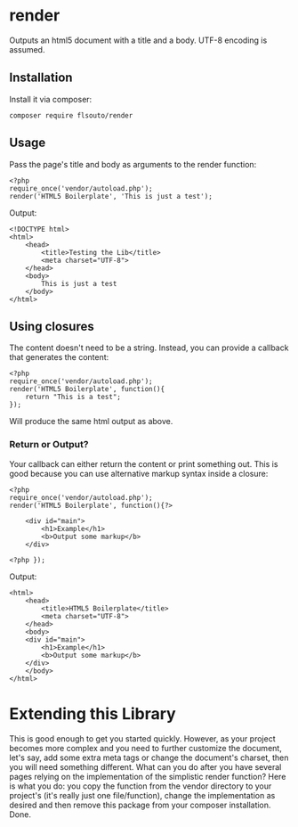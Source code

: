 # render

Outputs an html5 document with a title and a body. UTF-8 encoding is assumed.

## Installation

Install it via composer:

```
composer require flsouto/render
```

## Usage

Pass the page's title and body as arguments to the render function:

```
<?php
require_once('vendor/autoload.php');
render('HTML5 Boilerplate', 'This is just a test');

```

Output:

```
<!DOCTYPE html>
<html>
	<head>
		<title>Testing the Lib</title>
		<meta charset="UTF-8">
	</head>
	<body>
		This is just a test 
	</body>
</html>

```

## Using closures

The content doesn't need to be a string. Instead, you can provide a callback that generates the content:

```
<?php
require_once('vendor/autoload.php');
render('HTML5 Boilerplate', function(){
	return "This is a test";
});

```

Will produce the same html output as above.

### Return or Output?

Your callback can either return the content or print something out. 
This is good because you can use alternative markup syntax inside a closure:

```
<?php
require_once('vendor/autoload.php');
render('HTML5 Boilerplate', function(){?>
	
	<div id="main">
		<h1>Example</h1>		
		<b>Output some markup</b>
	</div>

<?php });
```

Output:

```
<html>
	<head>
		<title>HTML5 Boilerplate</title>
		<meta charset="UTF-8">
	</head>
	<body>	
	<div id="main">
		<h1>Example</h1>		
		<b>Output some markup</b>
	</div>
	</body>
</html>
```

# Extending this Library

This is good enough to get you started quickly. However, as your project becomes more complex and you need to further customize the document, let's say, add some extra meta tags or change the document's charset, then you will need something different. What can you do after you have several pages relying on the implementation of the simplistic render function? Here is what you do: you copy the function from the vendor directory to your project's (it's really just one file/function), change the implementation as desired and then remove this package from your composer installation. Done.